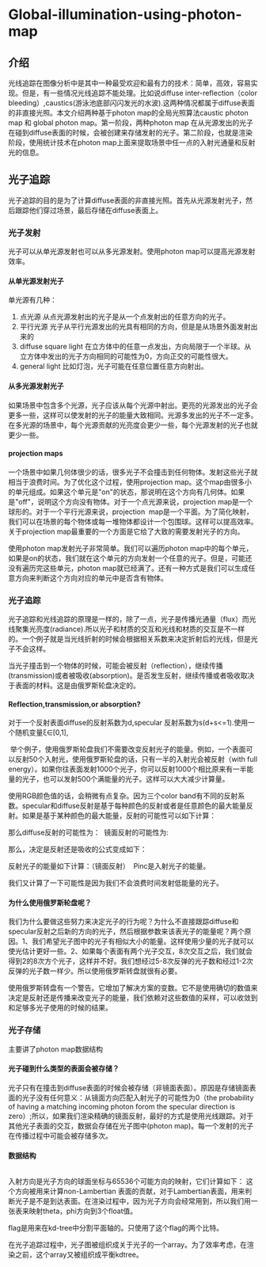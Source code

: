# Global-illumination-using-photon-map

## 介绍

光线追踪在图像分析中是其中一种最受欢迎和最有力的技术：简单，高效，容易实现。但是，有一些情况光线追踪不能处理。比如说diffuse inter-reflection（color bleeding）,caustics(游泳池底部闪闪发光的水波).这两种情况都属于diffuse表面的非直接光照。本文介绍两种基于photon map的全局光照算法caustic photon map 和 global photon map。第一阶段，两种photon map 在从光源发出的光子在碰到diffuse表面的时候，会被创建来存储发射的光子。第二阶段，也就是渲染阶段，使用统计技术在photon map上面来提取场景中任一点的入射光通量和反射光的信息。

## 光子追踪

光子追踪的目的是为了计算diffuse表面的非直接光照。首先从光源发射光子，然后跟踪他们穿过场景，最后存储在diffuse表面上。

### 光子发射

光子可以从单光源发射也可以从多光源发射。使用photon map可以提高光源发射效率。

#### 从单光源发射光子

单光源有几种：
1. 点光源
从点光源发射出的光子是从一个点发射出的任意方向的光子。
1. 平行光源
光子从平行光源发出的光具有相同的方向，但是是从场景外面发射出来的
1. diffuse square light
在立方体中的任意一点发出，方向局限于一个半球。从立方体中发出的光子方向相同的可能性为0，方向正交的可能性很大。
1. general light
比如灯泡，光子可能在任意位置任意方向射出。

#### 从多光源发射光子

如果场景中包含多个光源，光子应该从每个光源中射出。更亮的光源发出的光子会更多一些，这样可以使发射的光子的能量大致相同。光源多发出的光子不一定多。在多光源的场景中，每个光源贡献的光亮度会更少一些，每个光源发射的光子也就更少一些。


#### projection maps

一个场景中如果几何体很少的话，很多光子不会撞击到任何物体。发射这些光子就相当于浪费时间。为了优化这个过程，使用projection map。这个map由很多小的单元组成。如果这个单元是"on"的状态，那说明在这个方向有几何体。如果是"off"，说明这个方向没有物体。对于一个点光源来说，projection map是一个球形的。对于一个平行光源来说，projection  map是一个平面。为了简化映射，我们可以在场景的每个物体或每一堆物体都设计一个包围球。这样可以提高效率。关于projection map最重要的一个方面是它给了大致的需要发射光子的方向。

使用photon map发射光子非常简单。我们可以遍历photon map中的每个单元，如果是on的状态，我们就在这个单元的方向发射一个任意的光子。但是，可能还没有遍历完这些单元，photon map就已经满了。还有一种方式是我们可以生成任意方向来判断这个方向对应的单元中是否含有物体。


### 光子追踪
 
光子追踪和光线追踪的原理是一样的，除了一点，光子是传播光通量（flux）而光线聚集光亮度(radiance).所以光子和材质的交互和光线和材质的交互是不一样的。一个例子就是当光线折射的时候会根据相关系数来决定折射后的光线，但是光子不会这样。

当光子撞击到一个物体的时候，可能会被反射（reflection），继续传播(transmission)或者被吸收(absorption)。是否发生反射，继续传播或者吸收取决于表面的材料。这是由俄罗斯轮盘决定的。


#### Reflection,transmission,or absorption?

对于一个反射表面diffuse的反射系数为d,specular 反射系数为s(d+s<=1).使用一个随机变量ξ∈[0,1],

![]()
举个例子，使用俄罗斯轮盘我们不需要改变反射光子的能量。例如，一个表面可以反射50个入射光，使用俄罗斯轮盘的话，只有一半的入射光会被反射（with full energy）。如果你往表面发射1000个光子，你可以反射1000个相比原来有一半能量的光子，也可以发射500个满能量的光子。这样可以大大减少计算量。

使用RGB颜色值的话，会稍微有点复杂。因为三个color band有不同的反射系数。specular和diffuse反射是基于每种颜色的反射或者是任意颜色的最大能量反射。如果是基于某种颜色的最大能量，反射的可能性可以如下计算：
![]()

那么diffuse反射的可能性为：
![]()
镜面反射的可能性为:
![]()

那么，决定是反射还是吸收的公式变成如下：
![]()

反射光子的能量如下计算：（镜面反射）
![]()
Pinc是入射光子的能量。

我们又计算了一下可能性是因为我们不会浪费时间发射低能量的光子。

#### 为什么使用俄罗斯轮盘呢？

我们为什么要做这些努力来决定光子的行为呢？为什么不直接跟踪diffuse和specular反射之后新的方向的光子，然后根据参数来该表光子的能量呢？两个原因。1、我们希望光子图中的光子有相似大小的能量。这样使用少量的光子就可以使光估计更好一些。2、如果每个表面有两个光子交互，8次交互之后，我们就会得到2的8次方个光子，这样并不好。我们想经过5-8次反弹的光子数和经过1-2次反弹的光子数一样少。所以使用俄罗斯转盘就很有必要。

使用俄罗斯转盘有一个警告。它增加了解决方案的变数。它不是使用确切的数值来决定是反射还是传播来改变光子的能量，我们依赖对这些数值的采样，可以收敛到和足够多光子使用的时候的结果。

### 光子存储

主要讲了photon map数据结构

#### 光子碰到什么类型的表面会被存储？

光子只有在撞击到diffuse表面的时候会被存储（非镜面表面）。原因是存储镜面表面的光子没有任何意义：从镜面方向匹配入射光子的可能性为0（the probability of having a matching incoming photon forom the specular direction is zero）;所以，如果我们渲染精确的镜面反射，最好的方式是使用光线跟踪。对于其他光子表面的交互，数据会存储在光子图中(photon map)。每一个发射的光子在传播过程中可能会被存储多次。

#### 数据结构

![]()

入射方向是光子方向的球面坐标与65536个可能方向的映射，它们计算如下：
这个方向被用来计算non-Lambertian 表面的贡献，对于Lambertian表面，用来判断光子是不是到达表面。在渲染过程中，因为光子方向会经常用到，所以我们用一张表来映射theta，phi方向到3个float值。

flag是用来在kd-tree中分割平面轴的。只使用了这个flag的两个比特。

在光子追踪过程中，光子图被组织成关于光子的一个array。为了效率考虑，在渲染之前，这个array又被组织成平衡kdtree。
